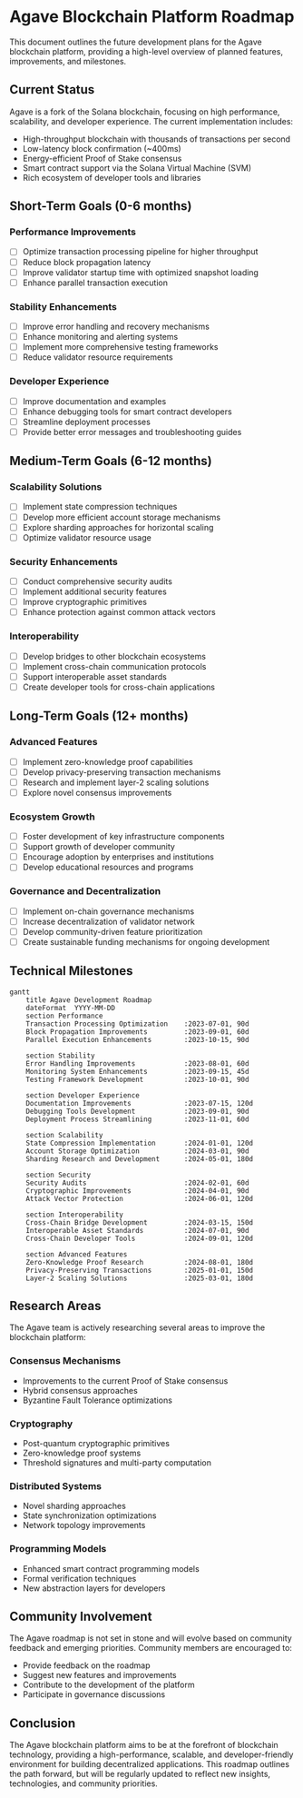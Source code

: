 # Agave Blockchain Platform Roadmap

This document outlines the future development plans for the Agave blockchain platform, providing a high-level overview of planned features, improvements, and milestones.

## Current Status

Agave is a fork of the Solana blockchain, focusing on high performance, scalability, and developer experience. The current implementation includes:

- High-throughput blockchain with thousands of transactions per second
- Low-latency block confirmation (~400ms)
- Energy-efficient Proof of Stake consensus
- Smart contract support via the Solana Virtual Machine (SVM)
- Rich ecosystem of developer tools and libraries

## Short-Term Goals (0-6 months)

### Performance Improvements
- [ ] Optimize transaction processing pipeline for higher throughput
- [ ] Reduce block propagation latency
- [ ] Improve validator startup time with optimized snapshot loading
- [ ] Enhance parallel transaction execution

### Stability Enhancements
- [ ] Improve error handling and recovery mechanisms
- [ ] Enhance monitoring and alerting systems
- [ ] Implement more comprehensive testing frameworks
- [ ] Reduce validator resource requirements

### Developer Experience
- [ ] Improve documentation and examples
- [ ] Enhance debugging tools for smart contract developers
- [ ] Streamline deployment processes
- [ ] Provide better error messages and troubleshooting guides

## Medium-Term Goals (6-12 months)

### Scalability Solutions
- [ ] Implement state compression techniques
- [ ] Develop more efficient account storage mechanisms
- [ ] Explore sharding approaches for horizontal scaling
- [ ] Optimize validator resource usage

### Security Enhancements
- [ ] Conduct comprehensive security audits
- [ ] Implement additional security features
- [ ] Improve cryptographic primitives
- [ ] Enhance protection against common attack vectors

### Interoperability
- [ ] Develop bridges to other blockchain ecosystems
- [ ] Implement cross-chain communication protocols
- [ ] Support interoperable asset standards
- [ ] Create developer tools for cross-chain applications

## Long-Term Goals (12+ months)

### Advanced Features
- [ ] Implement zero-knowledge proof capabilities
- [ ] Develop privacy-preserving transaction mechanisms
- [ ] Research and implement layer-2 scaling solutions
- [ ] Explore novel consensus improvements

### Ecosystem Growth
- [ ] Foster development of key infrastructure components
- [ ] Support growth of developer community
- [ ] Encourage adoption by enterprises and institutions
- [ ] Develop educational resources and programs

### Governance and Decentralization
- [ ] Implement on-chain governance mechanisms
- [ ] Increase decentralization of validator network
- [ ] Develop community-driven feature prioritization
- [ ] Create sustainable funding mechanisms for ongoing development

## Technical Milestones

```mermaid
gantt
    title Agave Development Roadmap
    dateFormat  YYYY-MM-DD
    section Performance
    Transaction Processing Optimization    :2023-07-01, 90d
    Block Propagation Improvements         :2023-09-01, 60d
    Parallel Execution Enhancements        :2023-10-15, 90d
    
    section Stability
    Error Handling Improvements            :2023-08-01, 60d
    Monitoring System Enhancements         :2023-09-15, 45d
    Testing Framework Development          :2023-10-01, 90d
    
    section Developer Experience
    Documentation Improvements             :2023-07-15, 120d
    Debugging Tools Development            :2023-09-01, 90d
    Deployment Process Streamlining        :2023-11-01, 60d
    
    section Scalability
    State Compression Implementation       :2024-01-01, 120d
    Account Storage Optimization           :2024-03-01, 90d
    Sharding Research and Development      :2024-05-01, 180d
    
    section Security
    Security Audits                        :2024-02-01, 60d
    Cryptographic Improvements             :2024-04-01, 90d
    Attack Vector Protection               :2024-06-01, 120d
    
    section Interoperability
    Cross-Chain Bridge Development         :2024-03-15, 150d
    Interoperable Asset Standards          :2024-07-01, 90d
    Cross-Chain Developer Tools            :2024-09-01, 120d
    
    section Advanced Features
    Zero-Knowledge Proof Research          :2024-08-01, 180d
    Privacy-Preserving Transactions        :2025-01-01, 150d
    Layer-2 Scaling Solutions              :2025-03-01, 180d
```

## Research Areas

The Agave team is actively researching several areas to improve the blockchain platform:

### Consensus Mechanisms
- Improvements to the current Proof of Stake consensus
- Hybrid consensus approaches
- Byzantine Fault Tolerance optimizations

### Cryptography
- Post-quantum cryptographic primitives
- Zero-knowledge proof systems
- Threshold signatures and multi-party computation

### Distributed Systems
- Novel sharding approaches
- State synchronization optimizations
- Network topology improvements

### Programming Models
- Enhanced smart contract programming models
- Formal verification techniques
- New abstraction layers for developers

## Community Involvement

The Agave roadmap is not set in stone and will evolve based on community feedback and emerging priorities. Community members are encouraged to:

- Provide feedback on the roadmap
- Suggest new features and improvements
- Contribute to the development of the platform
- Participate in governance discussions

## Conclusion

The Agave blockchain platform aims to be at the forefront of blockchain technology, providing a high-performance, scalable, and developer-friendly environment for building decentralized applications. This roadmap outlines the path forward, but will be regularly updated to reflect new insights, technologies, and community priorities.